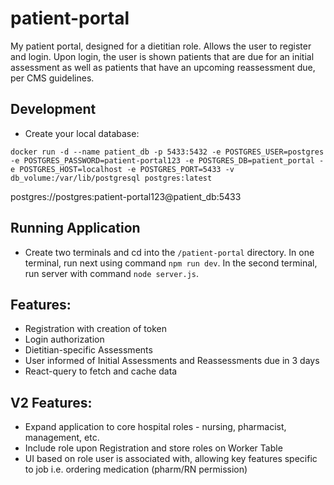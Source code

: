 # patient-portal

My patient portal, designed for a dietitian role. Allows the user to register and login. Upon login, the user is shown patients that are due for an initial assessment as well as patients that have an upcoming reassessment due, per CMS guidelines. 

## Development

- Create your local database:

```
docker run -d --name patient_db -p 5433:5432 -e POSTGRES_USER=postgres -e POSTGRES_PASSWORD=patient-portal123 -e POSTGRES_DB=patient_portal -e POSTGRES_HOST=localhost -e POSTGRES_PORT=5433 -v db_volume:/var/lib/postgresql postgres:latest
```

postgres://postgres:patient-portal123@patient_db:5433

## Running Application
- Create two terminals and cd into the `/patient-portal` directory. In one terminal, run next using command `npm run dev`. In the second terminal, run server with command `node server.js`.

## Features:

- Registration with creation of token
- Login authorization
- Dietitian-specific Assessments
- User informed of Initial Assessments and Reassessments due in 3 days
- React-query to fetch and cache data


## V2 Features:
- Expand application to core hospital roles - nursing, pharmacist, management, etc.
- Include role upon Registration and store roles on Worker Table
- UI based on role user is associated with, allowing key features specific to job i.e. ordering medication (pharm/RN permission)
